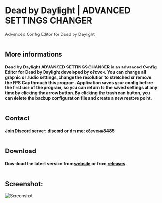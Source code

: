 # Dead by Daylight | ADVANCED SETTINGS CHANGER
Advanced Config Editor for Dead by Daylight
<br /><br />
## More informations
#### Dead by Daylight ADVANCED SETTINGS CHANGER is an advanced Config Editor for Dead by Daylight developed by єℓєνєи. You can change all graphic or audio settings, change the resolution to stretched or remove the FPS Cap through this program. Application saves your config before the first use of the program, so you can return to the saved settings at any time by clicking the arrow button. By clicking the trash can button, you can delete the backup configuration file and create a new restore point.<br /><br />
## Contact 
#### Join Discord server: [discord](https://discord.com/invite/EY9uaqTS7Z) or dm me: єℓєνєи#8485<br /><br />
## Download
#### Download the latest version from [website](http://dbdconfigeditor.epizy.com/) or from [releases](https://github.com/elefelen/dead-by-daylight-advanced-settings-changer/releases).<br /><br />
## Screenshot:<br />
![Screenshot](https://github.com/elefelen/dead-by-daylight-advanced-settings-changer/blob/main/image2.PNG)

